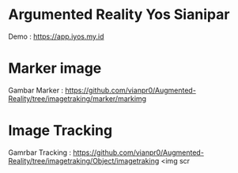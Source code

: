 # Argumented Reality Yos Sianipar
Demo : https://app.iyos.my.id


# Marker image
Gambar Marker : https://github.com/vianpr0/Augmented-Reality/tree/imagetraking/marker/markimg

# Image Tracking 
Gamrbar Tracking : https://github.com/vianpr0/Augmented-Reality/tree/imagetraking/Object/imagetraking
<img scr